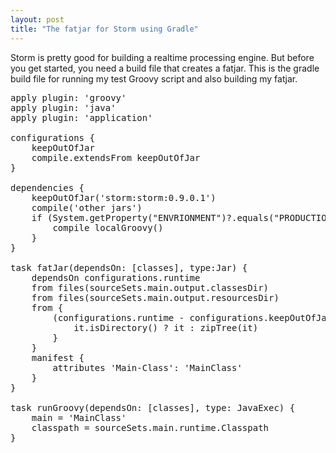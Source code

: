 ```yaml
---
layout: post
title: "The fatjar for Storm using Gradle"
---
```


Storm is pretty good for building a realtime processing engine. But before you get started, you need a build file that creates a fatjar. This is the gradle build file for running my test Groovy script and also building my fatjar.

<pre class="prettyprint Groovy">
apply plugin: 'groovy'
apply plugin: 'java'
apply plugin: 'application'

configurations {
	keepOutOfJar
	compile.extendsFrom keepOutOfJar	
}

dependencies {
	keepOutOfJar('storm:storm:0.9.0.1')	
	compile('other jars')
	if (System.getProperty("ENVRIONMENT")?.equals("PRODUCTION")) {
		compile localGroovy()	
	}
}

task fatJar(dependsOn: [classes], type:Jar) {
	dependsOn configurations.runtime
	from files(sourceSets.main.output.classesDir)
	from files(sourceSets.main.output.resourcesDir)
	from {
		(configurations.runtime - configurations.keepOutOfJar).collect {
			it.isDirectory() ? it : zipTree(it)
		}
	}
	manifest {
		attributes 'Main-Class': 'MainClass'
	}
}

task runGroovy(dependsOn: [classes], type: JavaExec) {
	main = 'MainClass'
	classpath = sourceSets.main.runtime.Classpath
}
</pre>

